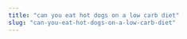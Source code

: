```yaml
---
title: "can you eat hot dogs on a low carb diet"
slug: "can-you-eat-hot-dogs-on-a-low-carb-diet"
---
```


